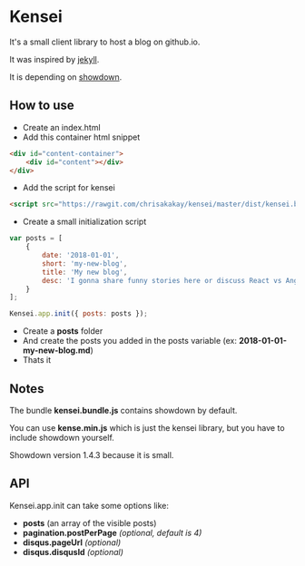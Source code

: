 # Kensei

It's a small client library to host a blog on github.io.

It was inspired by [jekyll](https://github.com/jekyll/jekyll).

It is depending on [showdown](https://github.com/showdownjs/showdown).


## How to use

- Create an index.html
- Add this container html snippet
```html
<div id="content-container">
    <div id="content"></div>
</div>
```
- Add the script for kensei
```html
<script src="https://rawgit.com/chrisakakay/kensei/master/dist/kensei.bundle.js"></script>
```
- Create a small initialization script
```javascript
var posts = [
    {
        date: '2018-01-01',
        short: 'my-new-blog',
        title: 'My new blog',
        desc: 'I gonna share funny stories here or discuss React vs Angular stuff ..'
    }
];

Kensei.app.init({ posts: posts });
```
- Create a __posts__ folder
- And create the posts you added in the posts variable (ex: __2018-01-01-my-new-blog.md__)
- Thats it


## Notes

The bundle __kensei.bundle.js__ contains showdown by default.

You can use __kense.min.js__ which is just the kensei library, but you have to include showdown yourself.

Showdown version 1.4.3 because it is small.


## API

Kensei.app.init can take some options like:
* __posts__ (an array of the visible posts)
* __pagination.postPerPage__ _(optional, default is 4)_
* __disqus.pageUrl__ _(optional)_
* __disqus.disqusId__ _(optional)_
